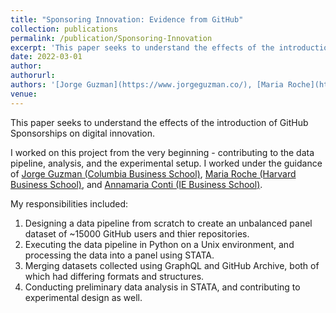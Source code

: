 ```yaml
---
title: "Sponsoring Innovation: Evidence from GitHub"
collection: publications
permalink: /publication/Sponsoring-Innovation
excerpt: 'This paper seeks to understand the effects of the introduction of GitHub Sponsorships on digital innovation.'
date: 2022-03-01
author: 
authorurl: 
authors: '[Jorge Guzman](https://www.jorgeguzman.co/), [Maria Roche](https://www.hbs.edu/faculty/Pages/profile.aspx?facId=1284955), & [Annamaria Conti](https://sites.google.com/view/annamariaconti/home-page)'
venue: 
---
```

This paper seeks to understand the effects of the introduction of GitHub Sponsorships on digital innovation. 

I worked on this project from the very beginning - contributing to the data pipeline, analysis, and the experimental setup. 
I worked under the guidance of [Jorge Guzman (Columbia Business School)](https://www.jorgeguzman.co/), [Maria Roche (Harvard Business School)](https://www.hbs.edu/faculty/Pages/profile.aspx?facId=1284955), and [Annamaria Conti (IE Business School)](https://sites.google.com/view/annamariaconti/home-page).

My responsibilities included:
1. Designing a data pipeline from scratch to create an unbalanced panel dataset of ~15000 GitHub users and thier repositories.
2. Executing the data pipeline in Python on a Unix environment, and processing the data into a panel using STATA.
3. Merging datasets collected using GraphQL and GitHub Archive, both of which had differing formats and structures.
4. Conducting preliminary data analysis in STATA, and contributing to experimental design as well.
